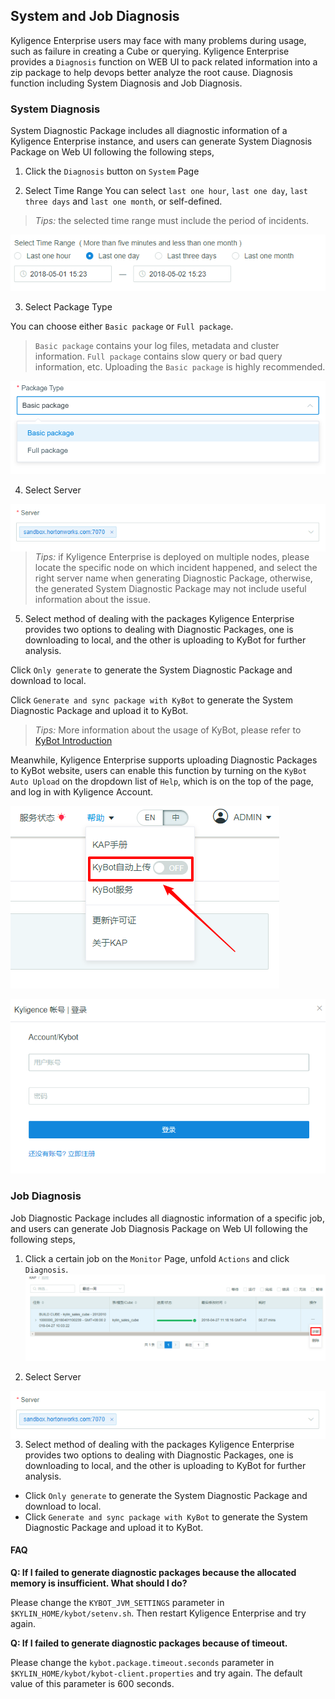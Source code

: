 ## System and Job Diagnosis

Kyligence Enterprise users may face with many problems during usage, such as failure in creating a Cube or querying. Kyligence Enterprise provides a `Diagnosis` function on WEB UI to pack related information into a zip package to help devops better analyze the root cause.
Diagnosis function including System Diagnosis and Job Diagnosis.


### System Diagnosis
System Diagnostic Package includes all diagnostic information of a Kyligence Enterprise instance, and users can generate System Diagnosis Package on Web UI following the following steps,

1. Click the `Diagnosis` button on `System` Page

2. Select Time Range
  You can select `last one hour`, `last one day`, `last three days` and `last one month`, or self-defined.

> *Tips:* the selected time range must include the period of incidents.

![](images/diagnosis/sys_diag_timerange.png)

3. Select Package Type

You can choose either `Basic package` or `Full package`.

> `Basic package` contains your log files, metadata and cluster information. `Full package` contains slow query or bad query information, etc. Uploading the `Basic package` is highly recommended. 

![](images/diagnosis/diag_package.png)

  4. Select Server

<img style="float: right;" src="images/diagnosis/sys_diag_server.png">

> *Tips:* if Kyligence Enterprise is deployed on multiple nodes, please locate the specific node on which incident happened, and select the right server name when generating Diagnostic Package, otherwise, the generated System Diagnostic Package may not include useful information about the issue.

5. Select method of dealing with the packages
  Kyligence Enterprise provides two options to dealing with Diagnostic Packages, one is downloading to local, and the other is uploading to KyBot for further analysis.

Click `Only generate` to generate the System Diagnostic Package and download to local.

Click `Generate and sync package with KyBot` to generate the System Diagnostic Package and upload it to KyBot.

> *Tips:* More information about the usage of KyBot, please refer to [KyBot Introduction](../kybot/README.md)

Meanwhile, Kyligence Enterprise supports uploading Diagnostic Packages to KyBot website, users can enable this function by turning on the `KyBot Auto Upload` on the dropdown list of `Help`, which is on the top of the page, and log in with Kyligence Account.

![](images/diagnosis/auto_diag_1.png)

![](images/diagnosis/auto_diag_2.png)

### Job Diagnosis
Job Diagnostic Package includes all diagnostic information of a specific job, and users can generate Job Diagnosis Package on Web UI following the following steps,

1. Click a certain job on the `Monitor` Page, unfold `Actions` and click `Diagnosis`.
  ![](images/diagnosis/job_diag_1.png)

2. Select Server

<img style="float: right;" src="images/diagnosis/sys_diag_server.png">

3. Select method of dealing with the packages
  Kyligence Enterprise provides two options to dealing with Diagnostic Packages, one is downloading to local, and the other is uploading to KyBot for further analysis.

- Click `Only generate` to generate the System Diagnostic Package and download to local.
- Click `Generate and sync package with KyBot` to generate the System Diagnostic Package and upload it to KyBot.

#### FAQ

**Q: If I failed to generate diagnostic packages because the allocated memory is insufficient. What should I do?**

Please change the `KYBOT_JVM_SETTINGS` parameter in `$KYLIN_HOME/kybot/setenv.sh`. Then restart Kyligence Enterprise and try again.

**Q: If I failed to generate diagnostic packages because of timeout.** 

Please change the `kybot.package.timeout.seconds` parameter in `$KYLIN_HOME/kybot/kybot-client.properties` and try again. The default value of this parameter is 600 seconds.